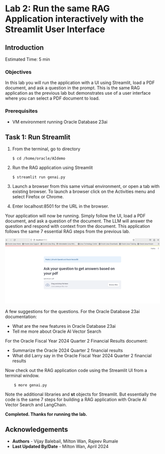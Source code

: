 # Lab 2: Run the same RAG Application interactively with the Streamlit User Interface

## Introduction

Estimated Time: 5 min

### Objectives

In this lab you will run the application with a UI using Streamlit, load a PDF document, and ask a question in the prompt.  This is the same RAG application as the previous lab but demonstrates use of a user interface where you can select a PDF document to load.

### Prerequisites

* VM environment running Oracle Database 23ai


## Task 1: Run Streamlit

1.  From the terminal, go to directory 

    ```
    $ cd /home/oracle/AIdemo
    ```

2.  Run the RAG application using Streamlit
    ```
    $ streamlit run genai.py
    ```

3. Launch a browser from this same virtual environment, or open a tab with existing browser.  To launch a browser click on the Activities menu and select Firefox or Chrome.

4. Enter localhost:8501 for the URL in the browser.
   
Your application will now be running.  Simply follow the UI, load a PDF document, and ask a question of the document.  The LLM will answer the question and respond with context from the document.  This application follows the same 7 essential RAG steps from the previous lab.

![Streamlit UI](images/streamlit_rag_oracle23ai.png)

A few suggestions for the questions.
For the Oracle Database 23ai documentation:
- What are the new features in Oracle Database 23ai
- Tell me more about Oracle AI Vector Search

For the Oracle Fiscal Year 2024 Quarter 2 Financial Results document:
- Summarize the Oracle 2024 Quarter 2 financial results
- What did Larry say in the Oracle Fiscal Year 2024 Quarter 2 financial results

Now check out the RAG application code using the Streamlit UI from a terminal window.

```
    $ more genai.py
```

Note the additional libraries and **st** objects for Streamlit.
But essentially the code is the same 7 steps for building a RAG application with Oracle AI Vector Search and LangChain.

**Completed. Thanks for running the lab.**

## Acknowledgements
* **Authors** - Vijay Balebail, Milton Wan, Rajeev Rumale
* **Last Updated By/Date** -  Milton Wan, April 2024
